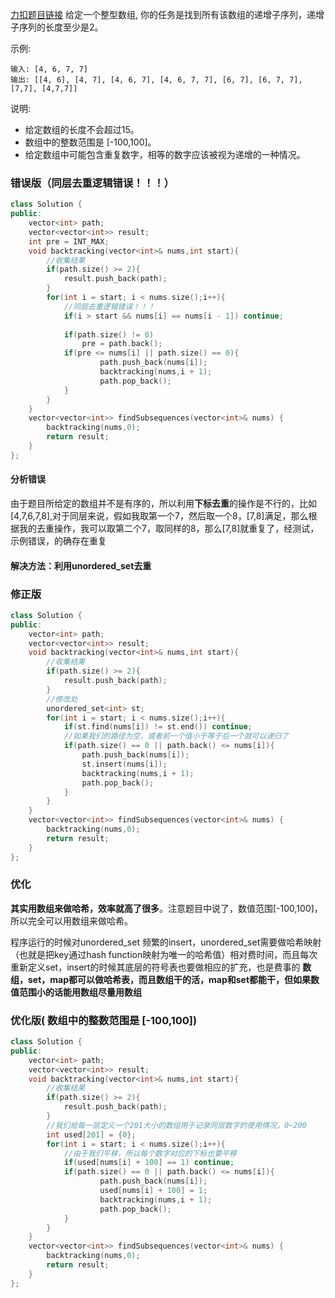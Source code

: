[力扣题目链接](https://leetcode.cn/problems/increasing-subsequences/)
给定一个整型数组, 你的任务是找到所有该数组的递增子序列，递增子序列的长度至少是2。

示例:
```
输入: [4, 6, 7, 7]
输出: [[4, 6], [4, 7], [4, 6, 7], [4, 6, 7, 7], [6, 7], [6, 7, 7], [7,7], [4,7,7]]
```

说明:
-   给定数组的长度不会超过15。
-   数组中的整数范围是 [-100,100]。
-   给定数组中可能包含重复数字，相等的数字应该被视为递增的一种情况。


### 错误版（同层去重逻辑错误！！！）
```c++
class Solution {
public:
    vector<int> path;
    vector<vector<int>> result;
    int pre = INT_MAX;
    void backtracking(vector<int>& nums,int start){
        //收集结果
        if(path.size() >= 2){
            result.push_back(path);
        }
        for(int i = start; i < nums.size();i++){
	        //同层去重逻辑错误！！！
            if(i > start && nums[i] == nums[i - 1]) continue;
            
            if(path.size() != 0)
                pre = path.back();
            if(pre <= nums[i] || path.size() == 0){
                    path.push_back(nums[i]);
                    backtracking(nums,i + 1);
                    path.pop_back();
            }   
        }
    }
    vector<vector<int>> findSubsequences(vector<int>& nums) {
        backtracking(nums,0);
        return result;
    }
};
```

#### 分析错误
由于题目所给定的数组并不是有序的，所以利用**下标去重**的操作是不行的，比如[4,7,6,7,8],对于同层来说，假如我取第一个7，然后取一个8，[7,8]满足，那么根据我的去重操作，我可以取第二个7，取同样的8，那么[7,8]就重复了，经测试，示例错误，的确存在重复

#### 解决方法：利用unordered_set去重

### 修正版
```c++
class Solution {
public:
    vector<int> path;
    vector<vector<int>> result;
    void backtracking(vector<int>& nums,int start){
        //收集结果
        if(path.size() >= 2){
            result.push_back(path);
        }
        //修改处
        unordered_set<int> st;
        for(int i = start; i < nums.size();i++){
            if(st.find(nums[i]) != st.end()) continue;
            //如果我们的路径为空，或者前一个值小于等于后一个就可以递归了
            if(path.size() == 0 || path.back() <= nums[i]){
                path.push_back(nums[i]);
                st.insert(nums[i]);
                backtracking(nums,i + 1);
                path.pop_back();
            }   
        }
    }
    vector<vector<int>> findSubsequences(vector<int>& nums) {
        backtracking(nums,0);
        return result;
    }
};

```

### 优化
**其实用数组来做哈希，效率就高了很多**。注意题目中说了，数值范围[-100,100]，所以完全可以用数组来做哈希。

程序运行的时候对unordered_set 频繁的insert，unordered_set需要做哈希映射（也就是把key通过hash function映射为唯一的哈希值）相对费时间，而且每次重新定义set，insert的时候其底层的符号表也要做相应的扩充，也是费事的
**数组，set，map都可以做哈希表，而且数组干的活，map和set都能干，但如果数值范围小的话能用数组尽量用数组**


### 优化版( 数组中的整数范围是 [-100,100])
```c++
class Solution {
public:
    vector<int> path;
    vector<vector<int>> result;
    void backtracking(vector<int>& nums,int start){
        //收集结果
        if(path.size() >= 2){
            result.push_back(path);
        }
        //我们给每一层定义一个201大小的数组用于记录同层数字的使用情况，0~200
        int used[201] = {0};
        for(int i = start; i < nums.size();i++){
	        //由于我们平移，所以每个数字对应的下标也要平移
            if(used[nums[i] + 100] == 1) continue;
            if(path.size() == 0 || path.back() <= nums[i]){
                    path.push_back(nums[i]);
                    used[nums[i] + 100] = 1;
                    backtracking(nums,i + 1);
                    path.pop_back();
            }   
        }
    }
    vector<vector<int>> findSubsequences(vector<int>& nums) {
        backtracking(nums,0);
        return result;
    }
};
```
